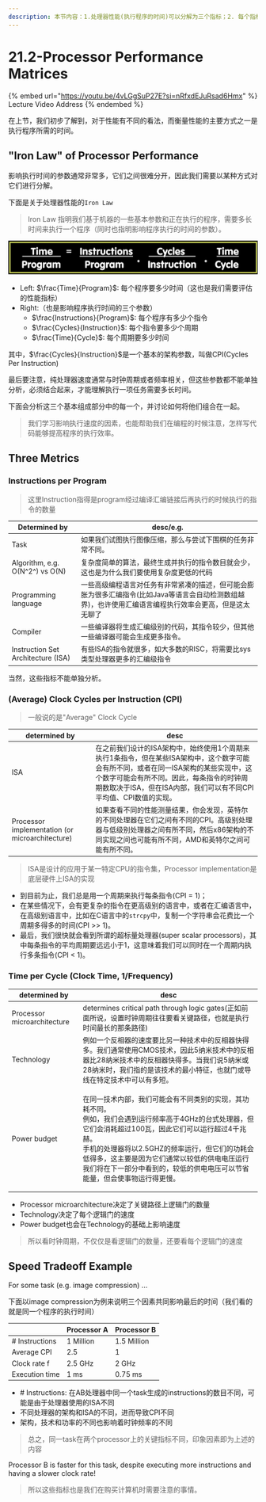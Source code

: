```yaml
---
description: 本节内容：1.处理器性能(执行程序的时间)可以分解为三个指标；2. 每个指标的影响因素；3. 距离说明每个指标的影响；
---
```


# 21.2-Processor Performance Matrices

{% embed url="https://youtu.be/4vLGgSuP27E?si=nRfxdEJuRsad6Hmx" %}
Lecture Video Address
{% endembed %}

在上节，我们初步了解到，对于性能有不同的看法，而衡量性能的主要方式之一是执行程序所需的时间。

## "Iron Law" of Processor Performance

影响执行时间的参数通常非常多，它们之间很难分开，因此我们需要以某种方式对它们进行分解。

下面是关于处理器性能的`Iron Law`

> Iron Law 指明我们基于机器的一些基本参数和正在执行的程序，需要多长时间来执行一个程序（同时也指明影响程序执行的时间的参数）。

![image-20240618193955598](.image/image-20240618193955598.png)

* Left: $\frac{Time}{Program}$: 每个程序要多少时间（这也是我们需要评估的性能指标）
* Right:（也是影响程序执行时间的三个参数）
  * $\frac{Instructions}{Program}$: 每个程序有多少个指令
  * $\frac{Cycles}{Instruction}$: 每个指令要多少个周期
  * $\frac{Time}{Cycle}$: 每个周期要多少时间

其中，$\frac{Cycles}{Instruction}$是一个基本的架构参数，叫做CPI(Cycles Per Instruction)

最后要注意，纯处理器速度通常与时钟周期或者频率相关，但这些参数都不能单独分析，必须结合起来，才能理解执行一项任务需要多长时间。

下面会分析这三个基本组成部分中的每一个，并讨论如何将他们组合在一起。

> 我们学习影响执行速度的因素，也能帮助我们在编程的时候注意，怎样写代码能够提高程序的执行效率。

## Three Metrics

### Instructions per Program

> 这里Instruction指得是program经过编译汇编链接后再执行的时候执行的指令的数量

| Determined by                      | desc/e.g.                                                                       |
| ---------------------------------- | ------------------------------------------------------------------------------- |
| Task                               | 如果我们试图执行图像压缩，那么与尝试下围棋的任务非常不同。                                                   |
| Algorithm, e.g. O(N^2^) vs O(N)    | 复杂度简单的算法，最终生成并执行的指令数目就会少，这也是为什么我们要使用复杂度更低的代码                                    |
| Programming language               | 一些高级编程语言对任务有非常紧凑的描述，但可能会膨胀为很多汇编指令(比如Java等语言会自动检测数组越界)，也许使用汇编语言编程执行效率会更高，但是这太无聊了 |
| Compiler                           | 一些编译器将生成汇编级别的代码，其指令较少，但其他一些编译器可能会生成更多指令。                                        |
| Instruction Set Architecture (ISA) | 有些ISA的指令就很多，如大多数的RISC，将需要比sys类型处理器更多的汇编级指令                                      |

当然，这些指标不能单独分析。

### (Average) Clock Cycles per Instruction (CPI)

> 一般说的是"Average" Clock Cycle

| determined by                                   | desc                                                                                                                                   |
| ----------------------------------------------- | -------------------------------------------------------------------------------------------------------------------------------------- |
| ISA                                             | 在之前我们设计的ISA架构中，始终使用1个周期来执行1条指令，但在某些ISA架构中，这个数字可能会有所不同，或者在同一ISA架构的某些实现中，这个数字可能会有所不同。因此，每条指令的时钟周期数取决于ISA，但在ISA内部，我们可以有不同CPI平均值、CPI数值的实现。 |
| Processor implementation (or microarchitecture) | 如果查看不同的性能测量结果，你会发现，英特尔的不同处理器在它们之间有不同的CPI。高级别处理器与低级别处理器之间有所不同，然后x86架构的不同实现之间也可能有所不同，AMD和英特尔之间可能有所不同。                                    |

> ISA是设计的应用于某一特定CPU的指令集，Processor implementation是底层硬件上ISA的实现

* 到目前为止，我们总是用一个周期来执行每条指令(CPI = 1)；
* 在某些情况下，会有更复杂的指令在更高级别的语言中，或者在汇编语言中，在高级别语言中，比如在C语言中的`strcpy`中，复制一个字符串会花费比一个周期多得多的时间(CPI >> 1)。
* 最后，我们很快就会看到所谓的超标量处理器(super scalar processors)，其中每条指令的平均周期要远远小于1，这意味着我们可以同时在一个周期内执行多条指令(CPI < 1)。

### Time per Cycle (Clock Time, 1/Frequency)

| determined by               | desc                                                                                                                                                                                          |
| --------------------------- | --------------------------------------------------------------------------------------------------------------------------------------------------------------------------------------------- |
| Processor microarchitecture | determines critical path through logic gates(正如前面所说，设置时钟周期往往要看关键路径，也就是执行时间最长的那条路径)                                                                                                            |
| Technology                  | 例如一个反相器的速度要比另一种技术中的反相器快得多。我们通常使用CMOS技术，因此5纳米技术中的反相器比28纳米技术中的反相器快得多。当我们说5纳米或28纳米时，我们指的是该技术的最小特征，也就门或导线在特定技术中可以有多短。                                                                             |
| Power budget                | <p>在同一技术内部，我们可能会有不同类别的实现，其功耗不同。<br>例如，我们会遇到运行频率高于4GHz的台式处理器，但它们会消耗超过100瓦，因此它们可以运行超过4千兆赫。<br>手机的处理器将以2.5GHZ的频率运行，但它们的功耗会低得多，这主要是因为它们通常以较低的供电电压运行<br>我们将在下一部分中看到的，较低的供电电压可以节省能量，但会使事物运行得更慢。</p> |

* Processor microarchitecture决定了关键路径上逻辑门的数量
* Technology决定了每个逻辑门的速度
* Power budget也会在Technology的基础上影响速度

> 所以看时钟周期，不仅仅是看逻辑门的数量，还要看每个逻辑门的速度

## Speed Tradeoff Example

For some task (e.g. image compression) …

下面以image compression为例来说明三个因素共同影响最后的时间（我们看的就是同一个程序的执行时间）

|                | Processor A | Processor B |
| -------------- | ----------- | ----------- |
| # Instructions | 1 Million   | 1.5 Million |
| Average CPI    | 2.5         | 1           |
| Clock rate f   | 2.5 GHz     | 2 GHz       |
| Execution time | 1 ms        | 0.75 ms     |

* \# Instructions: 在AB处理器中同一个task生成的instructions的数目不同，可能是由于处理器使用的ISA不同
* 不同处理器的架构和ISA的不同，进而导致CPI不同
* 架构，技术和功率的不同也影响着时钟频率的不同

> 总之，同一task在两个processor上的关键指标不同，印象因素即为上述的内容

Processor B is faster for this task, despite executing more instructions and having a slower clock rate!

> 所以这些指标也是我们在购买计算机时需要注意的事情。
